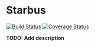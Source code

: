 # Starbus

[![Build Status](https://travis-ci.org/t00lmaker/starbus-machine.svg?branch=master)](https://travis-ci.org/t00lmaker/starbus-machine)
[![Coverage Status](https://coveralls.io/repos/github/t00lmaker/starbus-machine/badge.svg)](https://coveralls.io/github/t00lmaker/starbus-machine)

**TODO: Add description**

